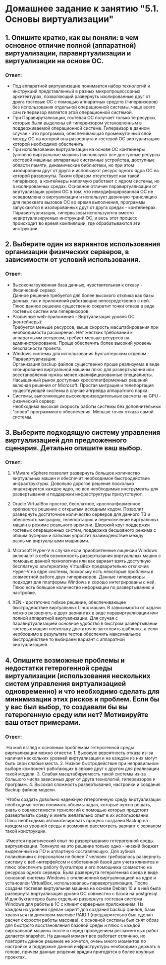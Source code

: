   # Домашнее задание к занятию "5.1. Основы виртуализации"

 ##  1. Опишите кратко, как вы поняли: в чем основное отличие полной (аппаратной) виртуализации, паравиртуализации и виртуализации на основе ОС.

### Ответ:

  * Под аппаратной виртуализацие понимается набор технологий и инструкций представленный в разных микропроцессорных архитектурах, позволяющий развернуть изолированные друг от друга гостевые ОС с помощью аппаратных средств (гипервизоров) без использования отдельной операционной системы, чаще всего сам гипервизор является этой операционной системой.
  * При Паравирутализации, гостевая ОС получает только те ресурсы, которые были выделены ей гипервизором установленным в поддерживаемой операционной системе. Гипервизор в данном случае - это программа, обеспечивающая промежуточный слой между ОС на которой она развернута и гостевой ОС виртуализацию которой необходимо обеспечить.
  * При использовании виртуализации на основе ОС контейнеры (условно виртуальные машины) используют все доступные ресурсы хостовой машины: аппаратные системные устройства, доступные области памяти, динамические библиотеки, но при этом изолированы друг от друга и используют ресурс одного ядра ОС на которой развернуты. Таким образом отсутствует как такой гипервизор, а контейнеры напрямую работают с ядром системы, но в изолированных средах.
  Основное отличие паравиртуализации от виртуализации уровня ОС в том, что немодифицированная ОС не осведомлена о виртуализации и использует двоичную трансляцию для перехвата вызовов ОС во время выполнения, программы запускаются в изолированных друг от друга средах - контейнерах. Паравиртуализация, гипервызовы используются вместо невиртуализируемых инструкций ОС, и весь этот процесс происходит во время компиляции, где обрабатываются эти инструкции.

  ## 2. Выберите один из вариантов использования организации физических серверов, в зависимости от условий использования.

 ### Ответ:

  * Высоконагруженная база данных, чувствительная к отказу - Физический сервер:  
      Данное решение требуется для более высокого отклика как базы данных, так и приложений работающих непосредственно с ней. Плюс данное решение существенно сократит точки отказа в виде гостевых систем или гипервизоров.      
  * Различные web-приложения - Виртуализация уровня ОС (контейнеры):  
      Требуется меньше ресурсов, выше скорость масштабирования при необходимости расширения. Нет жестких требований к аппаратнымм ресурсам, требует меньше ресурсов на администрирование. Проще обеспечить более высокий уровень безопасности проекта.
  * Windows системы для использования Бухгалтерским отделом - Паравиртуализация:  
      Организация backup файлов существенно проще реализуема в виде клонирования виртуальной машины плюс для развертывания или восстановления нужны менее квалифицированные специалисты. Насыщенный рынок доступных кроссплатформенных решений включая решения от Microsoft. Простая миграция и телепортация существующей системы в случае апгрейда аппаратного парка.   
  * Системы, выполняющие высокопроизводительные расчеты на GPU - физический сервер:  
      Необходима высокая скорость работы системы без дополнительных "слоев" программного обеспечения. Меньше точек отказа самой системы.

   ## 3. Выберите подходящую систему управления виртуализацией для предложенного сценария. Детально опишите ваш выбор. 

  ### Ответ:

1. VMware vSphere позволит развернуть большое количество виртуальных машин и обеспечит необходимое быстродействие инфраструктуры. Довольно дорогое решение посколько лицензируется каждое ядро, но все необходимые инструменты для развертывания и поддержки инфраструктуры присутствуют.

2. Oracle VirtualBox простое, бесплатное, кросплатформенное opensource решение с открытым исходным кодом. Позволит развернуть достаточное количество серверов для данного ТЗ и обеспечить миграцию, телепортацию и переключение виртуальных машин в режиме реального времени. Широкий круг поддержки гостевых операционных систем, поддержка бесшовного режима с общим буфером и папками упростит взаимодействие между разными виртуальными машинами.

3. Microsoft Hyper-V в случае если приобретенные лицензии Windows включают в себя возможность развертывания виртуальных машин с помощью данной технологиии или как вариант взять доступную бесплатную альтернативу VirtualBox предварительно отключив Hyper-V на ядре системы, поскольку есть некоторые проблемы в совместной работе двух гипервизоров. Данные гипервизоры подходят для платформы Windows и хорошо интегрированы с ней. Плюс есть большое количество информации по развертыванию и настройке.

4. XEN - достаточно гибкое решение, обеспечивающее быстродействие  виртуальных Linux машин. В зависимости от задачи можно развернуть в двух вариантах в виде паравиртуализации или полной аппаратной виртуализации. Для случая с паравиртуализацией основное удобство в быстром развертывании гостевых машин поскольку достаточно заготовить шаблоны, а если необходимо в результате тестов обеспечить максимальное быстродействие то выбираем вариант с аппаратной виртуализацией.

## 4. Опишите возможные проблемы и недостатки гетерогенной среды виртуализации (использования нескольких систем управления виртуализацией  одновременно) и что необходимо сделать для минимизации этих рисков и  проблем. Если бы у вас был выбор, то создавали бы вы гетерогенную среду  или нет? Мотивируйте ваш ответ примерами.

### Ответ:

​	На мой взгляд к основным проблемам гетерогенной среды виртуализации можно отнести: 1. Высокую вероятность отказа из-за наличия нескольких уровней виртуализации и на каждом из них могут быть свои слабые места. 2. Низкое быстродействие при неправильном выборе компонент работающих в связке друг с другом для реализации такой модели. 3. Слабая масштабируемость такой системы из-за большого числа зависимых друг от друга технологий, гипервизоров и программ. 4. Высокая сложность развертывания, настройки и создания Backup файлов модели. 

​	Чтобы создать довольно надежную гетерогенную среду виртуализации необходимо четко понимать объемы задач, которые нужно решать, знать о совместимости технологий с помощью которых предстоит развертывать среду и иметь желательно опыт в их использовании.  Плюс необходимо автоматизировать процесс создания Backup на каждом из уровней среды и возможно рассмотреть вариант с зеркалом такой конструкции. 

​	Имеется практический опыт по развертыванию гетерогенной среды виртуализации. Толкнуло на это решение только одно - низкий бюджет выделенный на ПО и аппартную составляющую. Для зубной поликлиники с персоналом не более 7 человек требовалось развернуть систему с веб-интерфейсом и собственной базой для учета клиентов и плюс обеспечить работу бухгалтера и его помощника совместно на ресурсах одного сервера. Была развернута гетерогенная среда в виде основной системы Windows с отключенной виртуализацией на ядре и установлен VirtualBox, использовалась паравиртуализация. После создана гостевая виртуальная машина на основе Debian 10 и в ней была развернута виртуализация уровня ОС совместно с базой на postgresql. И для бухгалтеров была отдельно развернута гостевая система Windows для работы в 1С с клиент серверным приложением.  На каждом из уровней сделан скрипт для создания backup файлов, базы храняться на дисковом массиве RAID 1 (предварительно был сделан расчет скорости работы массива), с основной системы был снят образ для быстрого восстановления базовой среды и плюс с каждой виртуальной машины после и перед проведением регламентных работ делается snapshot. На данный момент все работает отличнно, но повторять данное решение не хочется, очень много моментов по настройке и поддержке данной инфраструктуры необходимо держать в голове, причем данные решения врядли пригодятся в более крупных проектах.
